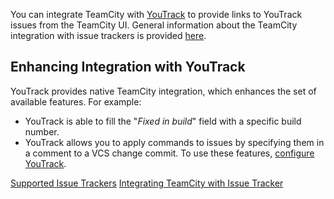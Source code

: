 [//]: # (title: YouTrack)
[//]: # (auxiliary-id: YouTrack)

You can integrate TeamCity with [YouTrack](https://www.jetbrains.com/youtrack/) to provide links to YouTrack issues from the TeamCity UI. General information about the TeamCity integration with issue trackers is provided [here](integrating-teamcity-with-issue-tracker.md).

## Enhancing Integration with YouTrack

YouTrack provides native TeamCity integration, which enhances the set of available features. For example:
* YouTrack is able to fill the "_Fixed in build_" field with a specific build number.
* YouTrack allows you to apply commands to issues by specifying them in a comment to a VCS change commit.
To use these features, [configure YouTrack](https://www.jetbrains.com/help/youtrack/standalone/Integration-with-TeamCity.html).

 <seealso>
        <category ref="concepts">
            <a href="supported-platforms-and-environments.md">Supported Issue Trackers</a>
        </category>
        <category ref="admin-guide">
            <a href="integrating-teamcity-with-issue-tracker.md">Integrating TeamCity with Issue Tracker</a>
        </category>
</seealso>